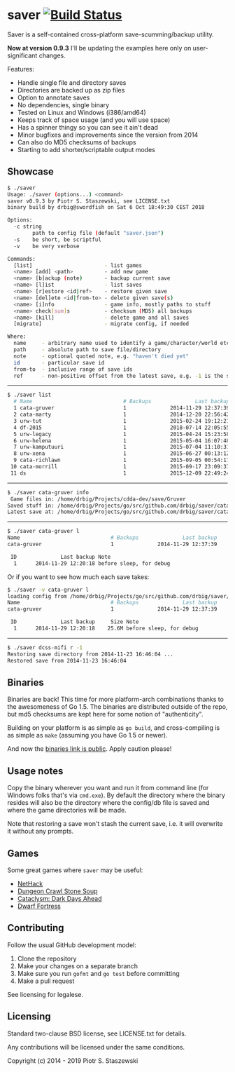 # saver [![Build Status](https://travis-ci.org/drbig/saver.svg?branch=master)](https://travis-ci.org/drbig/saver)

Saver is a self-contained cross-platform save-scumming/backup utility.

**Now at version 0.9.3** I'll be updating the examples here only on user-significant changes.

Features:

- Handle single file and directory saves
- Directories are backed up as zip files
- Option to annotate saves
- No dependencies, single binary
- Tested on Linux and Windows (i386/amd64)
- Keeps track of space usage (and you will use space)
- Has a spinner thingy so you can see it ain't dead
- Minor bugfixes and improvements since the version from 2014
- Can also do MD5 checksums of backups
- Starting to add shorter/scriptable output modes

## Showcase

```bash
$ ./saver
Usage: ./saver (options...) <command>
saver v0.9.3 by Piotr S. Staszewski, see LICENSE.txt
binary build by drbig@swordfish on Sat 6 Oct 18:49:30 CEST 2018

Options:
  -c string
        path to config file (default "saver.json")
  -s    be short, be scriptful
  -v    be very verbose

Commands:
  [list]                       - list games
  <name> [add] <path>          - add new game
  <name> [b]ackup (note)       - backup current save
  <name> [l]ist                - list saves
  <name> [r]estore <id|ref>    - restore given save
  <name> [del]ete <id|from-to> - delete given save(s)
  <name> [i]nfo                - game info, mostly paths to stuff
  <name> check[sum]s           - checksum (MD5) all backups
  <name> [kill]                - delete game and all saves
  [migrate]                    - migrate config, if needed

Where:
  name     - arbitrary name used to identify a game/character/world etc.
  path     - absolute path to save file/directory
  note     - optional quoted note, e.g. "haven't died yet"
  id       - particular save id
  from-to  - inclusive range of save ids
  ref      - non-positive offset from the latest save, e.g. -1 is the save before the latest
```

- - -

```bash
$ ./saver list
  # Name                             # Backups              Last backup     Size
  1 cata-gruver                      1              2014-11-29 12:37:39    25.6M
  2 cata-marty                       1              2014-12-20 22:56:42     2.2M
  3 urw-tut                          1              2015-02-24 19:12:21     9.9M
  4 df-2015                          1              2018-07-14 22:05:55     7.2M
  5 urw-legacy                       1              2015-04-24 15:23:58       4M
  6 urw-helena                       1              2015-05-04 16:07:48     6.3M
  7 urw-kamputuuri                   1              2015-07-04 11:10:31     5.2M
  8 urw-xena                         1              2015-06-27 00:13:12     5.6M
  9 cata-richlawn                    1              2015-09-05 00:54:17   851.7K
 10 cata-morrill                     1              2015-09-17 23:09:37     6.2M
 11 ds                               1              2015-12-09 22:49:24   262.2K

```

- - -

```bash
$ ./saver cata-gruver info
 Game files in: /home/drbig/Projects/cdda-dev/save/Gruver
Saved stuff in: /home/drbig/Projects/go/src/github.com/drbig/saver/cata-gruver
Latest save at: /home/drbig/Projects/go/src/github.com/drbig/saver/cata-gruver/2014-11-29_122018
```

- - -

```bash
$ ./saver cata-gruver l
Name                             # Backups              Last backup     Size
cata-gruver                      1              2014-11-29 12:37:39    25.6M

 ID              Last backup Note
  1      2014-11-29 12:20:18 before sleep, for debug

```

Or if you want to see how much each save takes:

```bash
$ ./saver -v cata-gruver l
loading config from /home/drbig/Projects/go/src/github.com/drbig/saver/saver.json
Name                             # Backups              Last backup     Size
cata-gruver                      1              2014-11-29 12:37:39    25.6M

 ID              Last backup     Size Note
  1      2014-11-29 12:20:18    25.6M before sleep, for debug

```

- - -

```bash
$ ./saver dcss-mifi r -1
Restoring save directory from 2014-11-23 16:46:04 ...
Restored save from 2014-11-23 16:46:04
```

## Binaries

Binaries are back! This time for more platform-arch combinations thanks to the awesomeness of Go 1.5. The binaries are distributed outside of the repo, but md5 checksums are kept here for some notion of "authenticity".

Building on your platform is as simple as `go build`, and cross-compiling is as simple as `make` (assuming you have Go 1.5 or newer).

And now the [binaries link is public](https://insomniac.pl/~drbig/binaries/). Apply caution please!

## Usage notes

Copy the binary wherever you want and run it from command line (for Windows folks that's via `cmd.exe`). By default the directory where the binary resides will also be the directory where the config/db file is saved and where the game directories will be made.

Note that restoring a save won't stash the current save, i.e. it will overwrite it without any prompts.

## Games

Some great games where `saver` may be useful:

- [NetHack](http://www.nethack.org/)
- [Dungeon Crawl Stone Soup](http://crawl.develz.org/wordpress/)
- [Cataclysm: Dark Days Ahead](http://en.cataclysmdda.com/)
- [Dwarf Fortress](http://www.bay12games.com/dwarves/)

## Contributing

Follow the usual GitHub development model:

1. Clone the repository
2. Make your changes on a separate branch
3. Make sure you run `gofmt` and `go test` before committing
4. Make a pull request

See licensing for legalese.

## Licensing

Standard two-clause BSD license, see LICENSE.txt for details.

Any contributions will be licensed under the same conditions.

Copyright (c) 2014 - 2019 Piotr S. Staszewski
